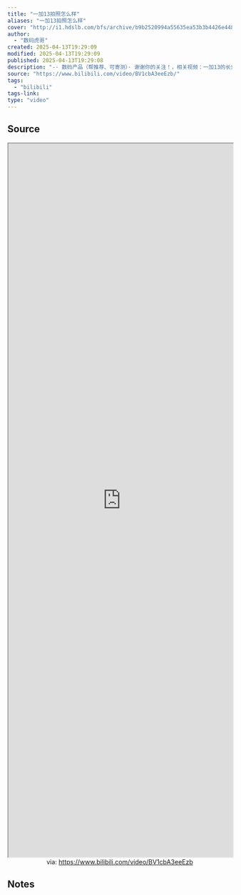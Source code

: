 ```yaml
---
title: "一加13拍照怎么样"
aliases: "一加13拍照怎么样"
cover: "http://i1.hdslb.com/bfs/archive/b9b2520994a55635ea53b3b4426e448c8f8e3b15.jpg@189w_107h.webp"
author:
  - "数码虎哥"
created: 2025-04-13T19:29:09
modified: 2025-04-13T19:29:09
published: 2025-04-13T19:29:08
description: "-· 数码产品（帮推荐、可寄测）· 谢谢你的关注！，相关视频：一加13的长焦觉得如何，一加13深度影像测评〡第一视角摄影，一加13对比iQOO 13 这动画真的太流畅了，一加13最离谱的，应该就是这块屏幕了吧。，一加13的AI超清望远算法离谱，模糊的场景大模型处理后秒变清晰，给我一个不选一加的理由？，一加13影像篇，一加12:六边形战士，一加13摄影上手体验！！不得不说真的爱了，一加13的新结构潜望长焦，感受一下"
source: "https://www.bilibili.com/video/BV1cbA3eeEzb/"
tags:
  - "bilibili"
tags-link:
type: "video"
---
```

## Source

<iframe src='https://player.bilibili.com/player.html?isOutside=true&bvid=BV1cbA3eeEzb&p=1&autoplay=false' style='height:40vh;width:100%' class='iframe-radius' allow='fullscreen'></iframe>
<center>via: <a href='https://www.bilibili.com/video/BV1cbA3eeEzb' target='_blank' class='external-link'>https://www.bilibili.com/video/BV1cbA3eeEzb</a></center>


## Notes

